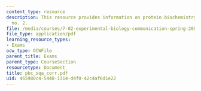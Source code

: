 ```yaml
---
content_type: resource
description: This resource provides information on protein biochemistry study question
  no. 2.
file: /media/courses/7-02-experimental-biology-communication-spring-2005/465980c454481314d4f042c4af6d1e22_pbc_sqa_corr.pdf
file_type: application/pdf
learning_resource_types:
- Exams
ocw_type: OCWFile
parent_title: Exams
parent_type: CourseSection
resourcetype: Document
title: pbc_sqa_corr.pdf
uid: 465980c4-5448-1314-d4f0-42c4af6d1e22
---
```

